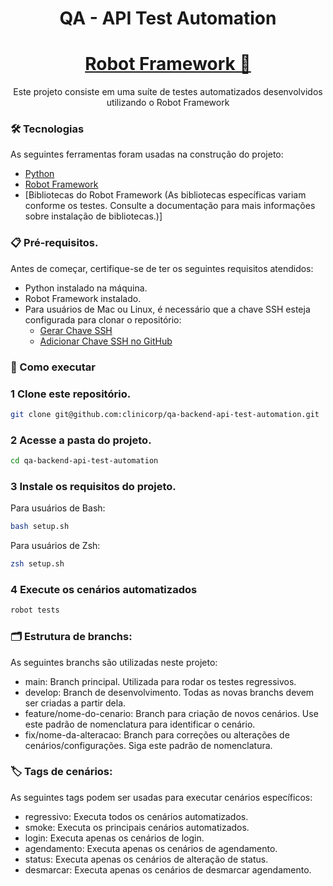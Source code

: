 <h1 align="center">QA - API Test Automation</h1>
<h1 align="center">
    <a href="<https://robotframework.org/>">Robot Framework 🤖</a>
</h1>
<p align="center">Este projeto consiste em uma suíte de testes automatizados desenvolvidos utilizando o Robot Framework</p>

### 🛠 Tecnologias
As seguintes ferramentas foram usadas na construção do projeto:
- [Python](<https://www.python.org/>)
- [Robot Framework](<https://robotframework.org/>)
- [Bibliotecas do Robot Framework (As bibliotecas específicas variam conforme os testes. Consulte a documentação para mais informações sobre instalação de bibliotecas.)]

### 📋 Pré-requisitos.
Antes de começar, certifique-se de ter os seguintes requisitos atendidos:
- Python instalado na máquina.
- Robot Framework instalado.
- Para usuários de Mac ou Linux, é necessário que a chave SSH esteja configurada para clonar o repositório: 
    - [Gerar Chave SSH](<https://docs.github.com/en/authentication/connecting-to-github-with-ssh/generating-a-new-ssh-key-and-adding-it-to-the-ssh-agent>) 
    - [Adicionar Chave SSH no GitHub](<https://docs.github.com/en/authentication/connecting-to-github-with-ssh/adding-a-new-ssh-key-to-your-github-account>)

<!-- ### Para usuarios de Mac que estejam com dificuldades para executar os comandos pip ou python adicionar as linha no final do arquivo ~/.bashrc ou ~/.zshrc
```bash
- alias pip="pip3"
```
```bash
- alias python="python3"
```
- após adicionar as linhas acimas executar o seguinte comando no seu terminal (source ~/.bashrc ou source ~/.zshrc) -->
### 🚀 Como executar
### 1 Clone este repositório.
```bash
git clone git@github.com:clinicorp/qa-backend-api-test-automation.git
```

### 2 Acesse a pasta do projeto.
```bash
cd qa-backend-api-test-automation
```

### 3 Instale os requisitos do projeto.
Para usuários de Bash:
```bash
bash setup.sh 
```
Para usuários de Zsh:
```bash
zsh setup.sh 
```

### 4 Execute os cenários automatizados
```bash
robot tests
```

### 🗂 Estrutura de branchs:
As seguintes branchs são utilizadas neste projeto:
- main: Branch principal. Utilizada para rodar os testes regressivos.
- develop: Branch de desenvolvimento. Todas as novas branchs devem ser criadas a partir dela.
- feature/nome-do-cenario: Branch para criação de novos cenários. Use este padrão de nomenclatura para identificar o cenário.
- fix/nome-da-alteracao: Branch para correções ou alterações de cenários/configurações. Siga este padrão de nomenclatura.

### 🏷 Tags de cenários:
As seguintes tags podem ser usadas para executar cenários específicos:
- regressivo: Executa todos os cenários automatizados.
- smoke: Executa os principais cenários automatizados.
- login: Executa apenas os cenários de login.
- agendamento: Executa apenas os cenários de agendamento.
- status: Executa apenas os cenários de alteração de status.
- desmarcar: Executa apenas os cenários de desmarcar agendamento.
